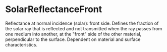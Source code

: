 SolarReflectanceFront
=====================

Reflectance at normal incidence (solar): front side. Defines the fraction of the solar ray that is reflected and not transmitted when the ray passes from one medium into another, at the "front" side of the other material, perpendicular to the surface. Dependent on material and surface characteristics.
